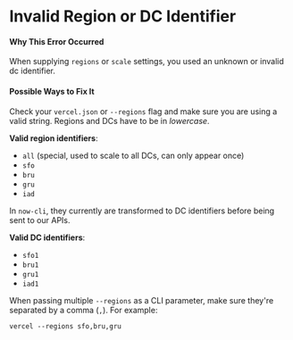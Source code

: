 # Invalid Region or DC Identifier

#### Why This Error Occurred

When supplying `regions` or `scale` settings, you
used an unknown or invalid dc identifier.

#### Possible Ways to Fix It

Check your `vercel.json` or `--regions` flag and
make sure you are using a valid string. Regions
and DCs have to be in _lowercase_.

**Valid region identifiers**:

- `all` (special, used to scale to all DCs, can only appear once)
- `sfo`
- `bru`
- `gru`
- `iad`

In `now-cli`, they currently are transformed to
DC identifiers before being sent to our APIs.

**Valid DC identifiers**:

- `sfo1`
- `bru1`
- `gru1`
- `iad1`

When passing multiple `--regions` as a CLI parameter,
make sure they're separated by a comma (`,`). For example:

```console
vercel --regions sfo,bru,gru
```
